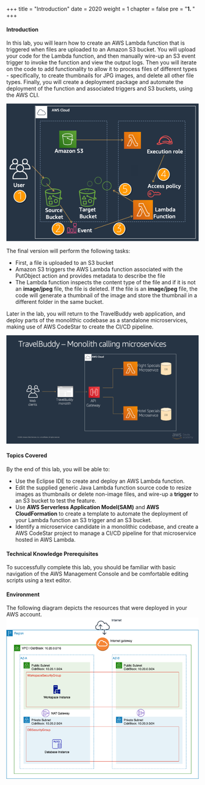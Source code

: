 +++
title = "Introduction"
date = 2020
weight = 1
chapter = false
pre = "<b>1. </b>"
+++
#### Introduction

In this lab, you will learn how to create an AWS Lambda function that is triggered when files are uploaded to an Amazon S3 bucket. You will upload your code for the Lambda function, and then manually wire-up an S3 event trigger to invoke the function and view the output logs. Then you will iterate on the code to add functionality to allow it to process files of different types - specifically, to create thumbnails for JPG images, and delete all other file types. Finally, you will create a deployment package and automate the deployment of the function and associated triggers and S3 buckets, using the AWS CLI.

![Architecture](/images/1-introduction/info.png?featherlight=false&width=60pc)

The final version will perform the following tasks:
* First, a file is uploaded to an S3 bucket
* Amazon S3 triggers the AWS Lambda function associated with the PutObject action and provides metadata to describe the file
* The Lambda function inspects the content type of the file and if it is not an **image/jpeg** file, the file is deleted. If the file is an **image/jpeg** file, the code will generate a thumbnail of the image and store the thumbnail in a different folder in the same bucket.

Later in the lab, you will return to the TravelBuddy web application, and deploy parts of the monolithic codebase as a standalone microservices, making use of AWS CodeStar to create the CI/CD pipeline.

![Architecture](/images/1-introduction/monolithcallingmicro.png?featherlight=false&width=90pc)

#### Topics Covered
By the end of this lab, you will be able to:
* Use the Eclipse IDE to create and deploy an AWS Lambda function.
* Edit the supplied generic Java Lambda function source code to resize images as thumbnails or delete non-image files, and wire-up a **trigger** to an S3 bucket to test the feature.
* Use **AWS Serverless Application Model(SAM)** and **AWS CloudFormation** to create a template to automate the deployment of your Lambda function an S3 trigger and an S3 bucket.
* Identify a microservice candidate in a monolithic codebase, and create a AWS CodeStar project to manage a CI/CD pipeline for that microservice hosted in AWS Lambda.

#### Technical Knowledge Prerequisites
To successfully complete this lab, you should be familiar with basic navigation of the AWS Management Console and be comfortable editing scripts using a text editor.

#### Environment
The following diagram depicts the resources that were deployed in your AWS account.
![Architecture](/images/1-introduction/architecture.png?featherlight=false&width=50pc)